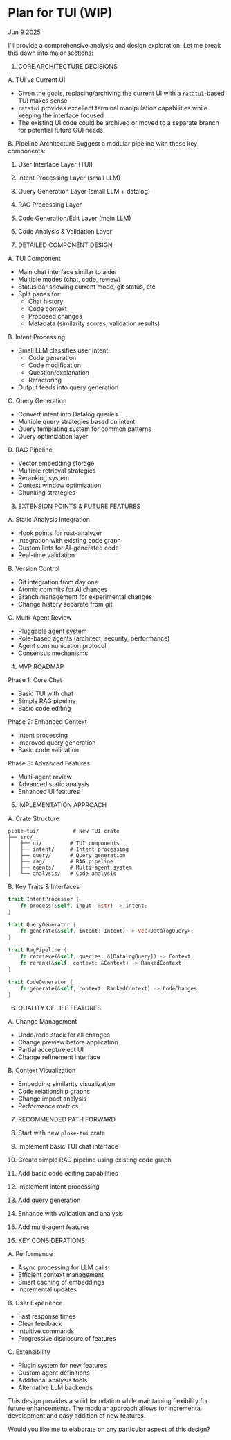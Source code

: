<!-- Provided by Claude 3.5 -->

# Plan for TUI (WIP)

Jun 9 2025

I'll provide a comprehensive analysis and design exploration. Let me break this down into major sections:

1. CORE ARCHITECTURE DECISIONS

A. TUI vs Current UI
- Given the goals, replacing/archiving the current UI with a `ratatui`-based TUI makes sense
- `ratatui` provides excellent terminal manipulation capabilities while keeping the interface focused
- The existing UI code could be archived or moved to a separate branch for potential future GUI needs

B. Pipeline Architecture
Suggest a modular pipeline with these key components:
1. User Interface Layer (TUI)
2. Intent Processing Layer (small LLM)
3. Query Generation Layer (small LLM + datalog)
4. RAG Processing Layer
5. Code Generation/Edit Layer (main LLM)
6. Code Analysis & Validation Layer

2. DETAILED COMPONENT DESIGN

A. TUI Component
- Main chat interface similar to aider
- Multiple modes (chat, code, review)
- Status bar showing current mode, git status, etc
- Split panes for:
  - Chat history
  - Code context
  - Proposed changes
  - Metadata (similarity scores, validation results)

B. Intent Processing
- Small LLM classifies user intent:
  - Code generation
  - Code modification
  - Question/explanation
  - Refactoring
- Output feeds into query generation

C. Query Generation
- Convert intent into Datalog queries
- Multiple query strategies based on intent
- Query templating system for common patterns
- Query optimization layer

D. RAG Pipeline
- Vector embedding storage
- Multiple retrieval strategies
- Reranking system
- Context window optimization
- Chunking strategies

3. EXTENSION POINTS & FUTURE FEATURES

A. Static Analysis Integration
- Hook points for rust-analyzer
- Integration with existing code graph
- Custom lints for AI-generated code
- Real-time validation

B. Version Control
- Git integration from day one
- Atomic commits for AI changes
- Branch management for experimental changes
- Change history separate from git

C. Multi-Agent Review
- Pluggable agent system
- Role-based agents (architect, security, performance)
- Agent communication protocol
- Consensus mechanisms

4. MVP ROADMAP

Phase 1: Core Chat
- Basic TUI with chat
- Simple RAG pipeline
- Basic code editing

Phase 2: Enhanced Context
- Intent processing
- Improved query generation
- Basic code validation

Phase 3: Advanced Features
- Multi-agent review
- Advanced static analysis
- Enhanced UI features

5. IMPLEMENTATION APPROACH

A. Crate Structure
```
ploke-tui/           # New TUI crate
├── src/
│   ├── ui/         # TUI components
│   ├── intent/     # Intent processing
│   ├── query/      # Query generation
│   ├── rag/        # RAG pipeline
│   ├── agents/     # Multi-agent system
│   └── analysis/   # Code analysis
```

B. Key Traits & Interfaces
```rust
trait IntentProcessor {
    fn process(&self, input: &str) -> Intent;
}

trait QueryGenerator {
    fn generate(&self, intent: Intent) -> Vec<DatalogQuery>;
}

trait RagPipeline {
    fn retrieve(&self, queries: &[DatalogQuery]) -> Context;
    fn rerank(&self, context: &Context) -> RankedContext;
}

trait CodeGenerator {
    fn generate(&self, context: RankedContext) -> CodeChanges;
}
```

6. QUALITY OF LIFE FEATURES

A. Change Management
- Undo/redo stack for all changes
- Change preview before application
- Partial accept/reject UI
- Change refinement interface

B. Context Visualization
- Embedding similarity visualization
- Code relationship graphs
- Change impact analysis
- Performance metrics

7. RECOMMENDED PATH FORWARD

1. Start with new `ploke-tui` crate
2. Implement basic TUI chat interface
3. Create simple RAG pipeline using existing code graph
4. Add basic code editing capabilities
5. Implement intent processing
6. Add query generation
7. Enhance with validation and analysis
8. Add multi-agent features

8. KEY CONSIDERATIONS

A. Performance
- Async processing for LLM calls
- Efficient context management
- Smart caching of embeddings
- Incremental updates

B. User Experience
- Fast response times
- Clear feedback
- Intuitive commands
- Progressive disclosure of features

C. Extensibility
- Plugin system for new features
- Custom agent definitions
- Additional analysis tools
- Alternative LLM backends

This design provides a solid foundation while maintaining flexibility for future enhancements. The modular approach allows for incremental development and easy addition of new features.

Would you like me to elaborate on any particular aspect of this design?
